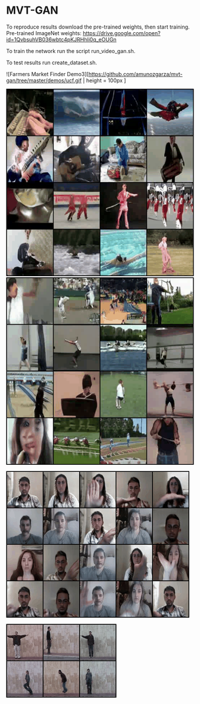 # MVT-GAN

To reproduce results download the pre-trained weights, then start training. 
Pre-trained ImageNet weights: https://drive.google.com/open?id=1QvbsuhVB036wbtc4pKJRHhli0q_eOUGn

To train the network run the script run_video_gan.sh.

To test results run create_dataset.sh.

![Farmers Market Finder Demo3][https://github.com/amunozgarza/mvt-gan/tree/master/demos/ucf.gif | height = 100px ]

![Farmers Market Finder Demo3](demos/ucf.gif) ![Farmers Market Finder Demo 4](demos/ucf_2.gif)

![Farmers Market Finder Demo 2](demos/jester_video.gif)

![Farmers Market Finder Demo](demos/weiz_video.gif)

